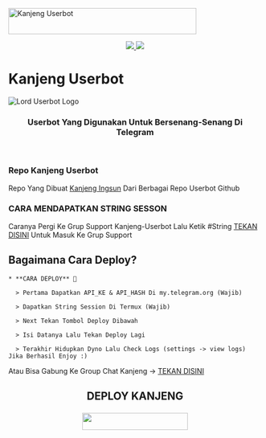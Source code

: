 <a href="https://cooltext.com"><img src="https://images.cooltext.com/5527008.gif" width="374" height="52" alt="Kanjeng Userbot" /></a>

<p align="center">
  <a href="https://github.com/AftahBagas/Kanjeng-Userbot/fork">
    <img src="https://img.shields.io/github/forks/AftahBagas/Kanjeng_?label=Fork&style=social">
    
  </a>
  <a href="https://github.com/AftahBagas/Kanjeng-Userbot">
    <img src="https://img.shields.io/github/stars/AftahBagas/Kanjeng_?style=social">
  </a>
</p>  

# Kanjeng Userbot
![Lord Userbot Logo](https://telegra.ph/file/858a7ef4275e9adaaf11f.jpg)

<h3 align="center">Userbot Yang Digunakan Untuk Bersenang-Senang Di Telegram</h3>
<p align="center">&nbsp;</p>

### Repo Kanjeng Userbot
Repo Yang Dibuat [Kanjeng Ingsun](https://t.me/kanjengIngsun) Dari Berbagai Repo Userbot Github 


### CARA MENDAPATKAN STRING SESSON

Caranya Pergi Ke Grup Support Kanjeng-Userbot Lalu Ketik #String [TEKAN DISINI](https://t.me/petercord) Untuk Masuk Ke Grup Support

## Bagaimana Cara Deploy?

```
* **CARA DEPLOY** 🔧

  > Pertama Dapatkan API_KE & API_HASH Di my.telegram.org (Wajib)

  > Dapatkan String Session Di Termux (Wajib)

  > Next Tekan Tombol Deploy Dibawah

  > Isi Datanya Lalu Tekan Deploy Lagi

  > Terakhir Hidupkan Dyno Lalu Check Logs (settings -> view logs) Jika Berhasil Enjoy :)
```
Atau Bisa Gabung Ke Group Chat Kanjeng -> [TEKAN DISINI](https://t.me/petercord)
## <p align="center">DEPLOY KANJENG</p>


<p align="center"><a href="https://heroku.com/deploy?template=https://github.com/Aftahbagas/_"> <img src="https://img.shields.io/badge/Deploy%20Ke%20Heroku-magenta?style=flat&logo=heroku" width="210" height="34.45" /></a></p>

<br>
</p>

